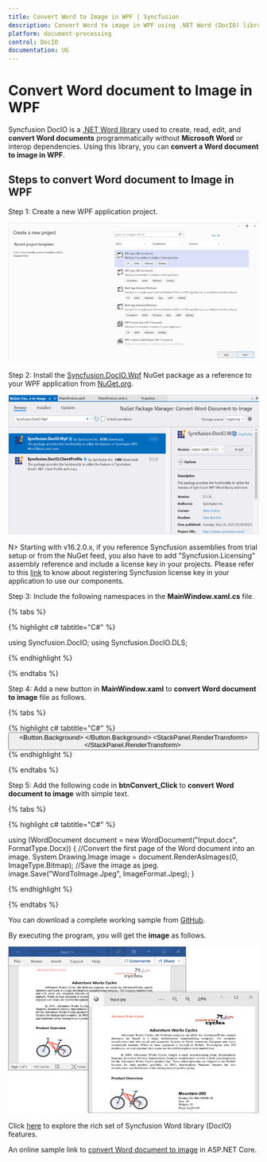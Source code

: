 ```yaml
---
title: Convert Word to Image in WPF | Syncfusion 
description: Convert Word to image in WPF using .NET Word (DocIO) library without Microsoft Word or interop dependencies.
platform: document-processing
control: DocIO
documentation: UG
---
```


# Convert Word document to Image in WPF

Syncfusion DocIO is a [.NET Word library](https://www.syncfusion.com/document-processing/word-framework/net/word-library) used to create, read, edit, and **convert Word documents** programmatically without **Microsoft Word** or interop dependencies. Using this library, you can **convert a Word document to image in WPF**.

## Steps to convert Word document to Image in WPF

Step 1: Create a new WPF application project.

![Create WPF application in Visual Studio](WPF_images/Create-WPF-Project-WordtoPDF.png)

Step 2: Install the [Syncfusion.DocIO.Wpf](https://www.nuget.org/packages/Syncfusion.DocIO.Wpf) NuGet package as a reference to your WPF application from [NuGet.org](https://www.nuget.org/).

![Install Syncfusion.DocIO.Wpf NuGet package](WPF_images/Nuget-Package-WordtoImage.png)

N> Starting with v16.2.0.x, if you reference Syncfusion assemblies from trial setup or from the NuGet feed, you also have to add "Syncfusion.Licensing" assembly reference and include a license key in your projects. Please refer to this [link](https://help.syncfusion.com/common/essential-studio/licensing/overview) to know about registering Syncfusion license key in your application to use our components.

Step 3: Include the following namespaces in the **MainWindow.xaml.cs** file.

{% tabs %}

{% highlight c# tabtitle="C#" %}

using Syncfusion.DocIO;
using Syncfusion.DocIO.DLS;

{% endhighlight %}

{% endtabs %}

Step 4: Add a new button in **MainWindow.xaml** to **convert Word document to image** file as follows.

{% tabs %}

{% highlight c# tabtitle="C#" %}
<Button Click="btnConvert_Click" VerticalAlignment="Center" Height="30" BorderBrush="LightBlue" HorizontalAlignment="Center" Width="150">
    <Button.Background>
        <LinearGradientBrush EndPoint="0.5,-0.04" StartPoint="0.5,1.04">
            <GradientStop Color="#FFD9E9F7" Offset="0"/>
            <GradientStop Color="#FFEFF8FF" Offset="1"/>
        </LinearGradientBrush>
    </Button.Background>
    <StackPanel Orientation="Horizontal" Height="23" Margin="0,0,0,-2.52" VerticalAlignment="Bottom" HorizontalAlignment="Right" Width="100" RenderTransformOrigin="0.5,0.5">
        <StackPanel.RenderTransform>
            <TransformGroup>
                <ScaleTransform/>
                <SkewTransform/>
                <RotateTransform Angle="-0.226"/>
                <TranslateTransform/>
            </TransformGroup>
        </StackPanel.RenderTransform>
    <Image Name="image2" Margin="2" HorizontalAlignment="Center" VerticalAlignment="Center" />
    <TextBlock Text="Word to Image" Height="38" Width="187" Margin="0,4,0,3" TextWrapping="WrapWithOverflow" />
</StackPanel>
</Button>
{% endhighlight %}

{% endtabs %}

Step 5: Add the following code in **btnConvert_Click** to **convert Word document to image** with simple text.

{% tabs %}

{% highlight c# tabtitle="C#" %}

using (WordDocument document = new WordDocument("Input.docx", FormatType.Docx))
{
    //Convert the first page of the Word document into an image.
    System.Drawing.Image image = document.RenderAsImages(0, ImageType.Bitmap);
    //Save the image as jpeg.
    image.Save("WordToImage.Jpeg", ImageFormat.Jpeg);
}

{% endhighlight %}

{% endtabs %}

You can download a complete working sample from [GitHub](https://github.com/SyncfusionExamples/DocIO-Examples/tree/main/Word-to-Image-conversion/Convert-Word-to-image/WPF).

By executing the program, you will get the **image** as follows.

![Word to Image in WPF](WordToPDF_images/Output-WordtoImage.png)

Click [here](https://www.syncfusion.com/document-processing/word-framework/net) to explore the rich set of Syncfusion Word library (DocIO) features. 

An online sample link to [convert Word document to image](https://ej2.syncfusion.com/aspnetcore/Word/WordToImage#/material3) in ASP.NET Core. 
